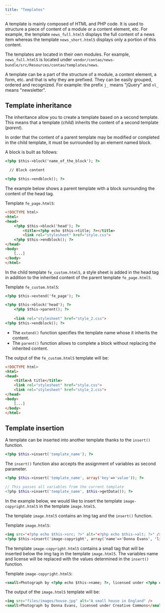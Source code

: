 ```yaml
---
title: "Templates"
---
```


A template is mainly composed of HTML and PHP code. It is used to structure a
piece of content of a module or a content element, etc. For example, the template
`news_full.html5` displays the full content of a news item whereas the template
`news_short.html5` displays only a portion of this content.

The templates are located in their own modules. For example, `news_full.html5` is
located under `vendor/contao/news-bundle/src/Resources/contao/templates/news`.

A template can be a part of the structure of a module, a content element, a form,
etc. and that is why they are prefixed. They can be easily grouped, ordered and
recognized. For example: the prefix `j_` means "jQuery" and `nl_` means "newsletter".


## Template inheritance

The inheritance allow you to create a template based on a second template. This
means that a template (*child*) inherits the content of a second template (*parent*).

In order that the content of a parent template may be modified or completed in
the child template, it must be surrounded by an element named block.

A block is built as follows:


```html
<?php $this->block('name_of_the_block'); ?>

  // Block content

<?php $this->endblock(); ?>
```

The example below shows a parent template with a block surrounding the content
of the head tag.

Template `fe_page.html5`:

```html
<!DOCTYPE html>
<html>
<head>
    <?php $this->block('head'); ?>
        <title><?php echo $this->title; ?></title>
        <link rel="stylesheet" href="style.css">
    <?php $this->endblock(); ?>
</head>
<body>
    [...]
</body>
</html>
```

In the child template `fe_custom.html5`, a style sheet is added in the head tag in
addition to the inherited content of the parent template `fe_page.html5`.

Template `fe_custom.html5`:

```html
<?php $this->extend('fe_page'); ?>

<?php $this->block('head'); ?>
    <?php $this->parent(); ?>
  
    <link rel="stylesheet" href="style_2.css">
<?php $this->endblock(); ?>
```

* The `extend()` function specifies the template name whose it inherits the content.
* The `parent()` function allows to complete a block without replacing the inherited content.

The output of the `fe_custom.html5` template will be:

```html
<!DOCTYPE html>
<html>
<head>
    <title>A title</title>
    <link rel="stylesheet" href="style.css">
    <link rel="stylesheet" href="style_2.css">
</head>
<body>
    [...]
</body>
</html>
```


## Template insertion

A template can be inserted into another template thanks to the `insert()` function.

```php
<?php $this->insert('template_name'); ?>
```

The `insert()` function also accepts the assignment of variables as second parameter.

```php
<?php $this->insert('template_name', array('key'=>'value')); ?>

// This passes all variables from the current template
<?php $this->insert('template_name', $this->getData()); ?>
```

In the example below, we would like to insert the template `image-copyright.html5`
in the template `image.html5`.

The template `image.html5` contains an img tag and the `insert()` function.

Template `image.html5`:

```html
<img src="<?php echo $this->src; ?>" alt="<?php echo $this->alt; ?>" />
<?php $this->insert('image-copyright', array('name'=>'Donna Evans', 'license'=>'Creative Commons')); ?>
```

The template `image-copyright.html5` contains a small tag that will be inserted
below the img tag in the template `image.html5`. The variables name and license
will be replaced with the values determined in the `insert()` function.

Template `image-copyright.html5`:

```html
<small>Photograph by <?php echo $this->name; ?>, licensed under <?php echo $this->license; ?></small>
```

The output of the `image.html5` template will be:

```html
<img src="files/images/house.jpg" alt="A small house in England" />
<small>Photograph by Donna Evans, licensed under Creative Commons</small>
```
